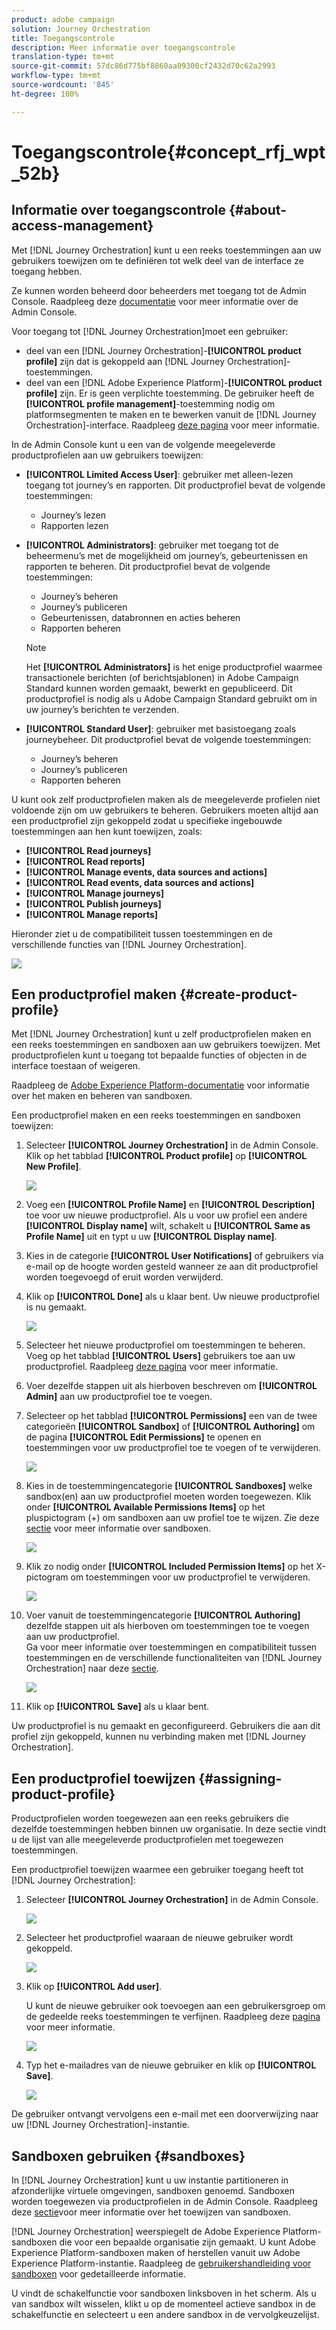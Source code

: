```yaml
---
product: adobe campaign
solution: Journey Orchestration
title: Toegangscontrole
description: Meer informatie over toegangscontrole
translation-type: tm+mt
source-git-commit: 57dc86d775bf8860aa09300cf2432d70c62a2993
workflow-type: tm+mt
source-wordcount: '845'
ht-degree: 100%

---
```



# Toegangscontrole{#concept_rfj_wpt_52b}

## Informatie over toegangscontrole {#about-access-management}

Met [!DNL Journey Orchestration] kunt u een reeks toestemmingen aan uw gebruikers toewijzen om te definiëren tot welk deel van de interface ze toegang hebben.

Ze kunnen worden beheerd door beheerders met toegang tot de Admin Console. Raadpleeg deze [documentatie](https://helpx.adobe.com/nl/enterprise/managing/user-guide.html) voor meer informatie over de Admin Console.

Voor toegang tot [!DNL Journey Orchestration]moet een gebruiker:

* deel van een [!DNL Journey Orchestration]-**[!UICONTROL product profile]** zijn dat is gekoppeld aan [!DNL Journey Orchestration]-toestemmingen.
* deel van een [!DNL Adobe Experience Platform]-**[!UICONTROL product profile]** zijn. Er is geen verplichte toestemming. De gebruiker heeft de **[!UICONTROL profile management]**-toestemming nodig om platformsegmenten te maken en te bewerken vanuit de [!DNL Journey Orchestration]-interface. Raadpleeg [deze pagina](https://docs.adobe.com/content/help/nl-NL/experience-platform/access-control/home.html#adobe-admin-console) voor meer informatie.

In de Admin Console kunt u een van de volgende meegeleverde productprofielen aan uw gebruikers toewijzen:

* **[!UICONTROL Limited Access User]**: gebruiker met alleen-lezen toegang tot journey’s en rapporten. Dit productprofiel bevat de volgende toestemmingen:
   * Journey’s lezen
   * Rapporten lezen

* **[!UICONTROL Administrators]**: gebruiker met toegang tot de beheermenu’s met de mogelijkheid om journey’s, gebeurtenissen en rapporten te beheren. Dit productprofiel bevat de volgende toestemmingen:
   * Journey’s beheren
   * Journey’s publiceren
   * Gebeurtenissen, databronnen en acties beheren
   * Rapporten beheren

   >[!NOTE]
   >
   >Het **[!UICONTROL Administrators]** is het enige productprofiel waarmee transactionele berichten (of berichtsjablonen) in Adobe Campaign Standard kunnen worden gemaakt, bewerkt en gepubliceerd. Dit productprofiel is nodig als u Adobe Campaign Standard gebruikt om in uw journey’s berichten te verzenden.

* **[!UICONTROL Standard User]**: gebruiker met basistoegang zoals journeybeheer. Dit productprofiel bevat de volgende toestemmingen:
   * Journey’s beheren
   * Journey’s publiceren
   * Rapporten beheren

U kunt ook zelf productprofielen maken als de meegeleverde profielen niet voldoende zijn om uw gebruikers te beheren.
Gebruikers moeten altijd aan een productprofiel zijn gekoppeld zodat u specifieke ingebouwde toestemmingen aan hen kunt toewijzen, zoals:

* **[!UICONTROL Read journeys]**
* **[!UICONTROL Read reports]**
* **[!UICONTROL Manage events, data sources and actions]**
* **[!UICONTROL Read events, data sources and actions]**
* **[!UICONTROL Manage journeys]**
* **[!UICONTROL Publish journeys]**
* **[!UICONTROL Manage reports]**

Hieronder ziet u de compatibiliteit tussen toestemmingen en de verschillende functies van [!DNL Journey Orchestration].

![](../assets/do-not-localize/journey_permission.png)

## Een productprofiel maken {#create-product-profile}

Met [!DNL Journey Orchestration] kunt u zelf productprofielen maken en een reeks toestemmingen en sandboxen aan uw gebruikers toewijzen. Met productprofielen kunt u toegang tot bepaalde functies of objecten in de interface toestaan of weigeren.

Raadpleeg de [Adobe Experience Platform-documentatie](https://docs.adobe.com/content/help/nl-NL/experience-platform/sandbox/ui/user-guide.html) voor informatie over het maken en beheren van sandboxen.

Een productprofiel maken en een reeks toestemmingen en sandboxen toewijzen:

1. Selecteer **[!UICONTROL Journey Orchestration]** in de Admin Console. Klik op het tabblad **[!UICONTROL Product profile]** op **[!UICONTROL New Profile]**.

   ![](../assets/do-not-localize/user_management_5.png)

1. Voeg een **[!UICONTROL Profile Name]** en **[!UICONTROL Description]** toe voor uw nieuwe productprofiel. Als u voor uw profiel een andere **[!UICONTROL Display name]** wilt, schakelt u **[!UICONTROL Same as Profile Name]** uit en typt u uw **[!UICONTROL Display name]**.

1. Kies in de categorie **[!UICONTROL User Notifications]** of gebruikers via e-mail op de hoogte worden gesteld wanneer ze aan dit productprofiel worden toegevoegd of eruit worden verwijderd.

1. Klik op **[!UICONTROL Done]** als u klaar bent. Uw nieuwe productprofiel is nu gemaakt.

   ![](../assets/do-not-localize/user_management_1.png)

1. Selecteer het nieuwe productprofiel om toestemmingen te beheren. Voeg op het tabblad **[!UICONTROL Users]** gebruikers toe aan uw productprofiel. Raadpleeg [deze pagina](../about/access-management.md#assigning-product-profile) voor meer informatie.

1. Voer dezelfde stappen uit als hierboven beschreven om **[!UICONTROL Admin]** aan uw productprofiel toe te voegen.

1. Selecteer op het tabblad **[!UICONTROL Permissions]** een van de twee categorieën **[!UICONTROL Sandbox]** of **[!UICONTROL Authoring]** om de pagina **[!UICONTROL Edit Permissions]** te openen en toestemmingen voor uw productprofiel toe te voegen of te verwijderen.

   ![](../assets/do-not-localize/user_management_7.png)

1. Kies in de toestemmingencategorie **[!UICONTROL Sandboxes]** welke sandbox(en) aan uw productprofiel moeten worden toegewezen. Klik onder **[!UICONTROL Available Permissions Items]** op het pluspictogram (+) om sandboxen aan uw profiel toe te wijzen. Zie deze [sectie](../about/access-management.md#sandboxes) voor meer informatie over sandboxen.

   ![](../assets/do-not-localize/user_management_8.png)

1. Klik zo nodig onder **[!UICONTROL Included Permission Items]** op het X-pictogram om toestemmingen voor uw productprofiel te verwijderen.

   ![](../assets/do-not-localize/user_management_9.png)

1. Voer vanuit de toestemmingencategorie **[!UICONTROL Authoring]** dezelfde stappen uit als hierboven om toestemmingen toe te voegen aan uw productprofiel.
   <br>Ga voor meer informatie over toestemmingen en compatibiliteit tussen toestemmingen en de verschillende functionaliteiten van [!DNL Journey Orchestration] naar deze [sectie](../about/access-management.md#about-access-management).

   ![](../assets/do-not-localize/user_management_10.png)

1. Klik op **[!UICONTROL Save]** als u klaar bent.

Uw productprofiel is nu gemaakt en geconfigureerd. Gebruikers die aan dit profiel zijn gekoppeld, kunnen nu verbinding maken met [!DNL Journey Orchestration].

## Een productprofiel toewijzen {#assigning-product-profile}

Productprofielen worden toegewezen aan een reeks gebruikers die dezelfde toestemmingen hebben binnen uw organisatie.
In deze sectie vindt u de lijst van alle meegeleverde productprofielen met toegewezen toestemmingen.

Een productprofiel toewijzen waarmee een gebruiker toegang heeft tot [!DNL Journey Orchestration]:

1. Selecteer **[!UICONTROL Journey Orchestration]** in de Admin Console.

   ![](../assets/do-not-localize/user_management.png)

1. Selecteer het productprofiel waaraan de nieuwe gebruiker wordt gekoppeld.

   ![](../assets/do-not-localize/user_management_2.png)

1. Klik op **[!UICONTROL Add user]**.

   U kunt de nieuwe gebruiker ook toevoegen aan een gebruikersgroep om de gedeelde reeks toestemmingen te verfijnen. Raadpleeg deze [pagina](https://helpx.adobe.com/nl/enterprise/using/user-groups.html) voor meer informatie.

   ![](../assets/do-not-localize/user_management_3.png)

1. Typ het e-mailadres van de nieuwe gebruiker en klik op **[!UICONTROL Save]**.

   ![](../assets/do-not-localize/user_management_4.png)

De gebruiker ontvangt vervolgens een e-mail met een doorverwijzing naar uw [!DNL Journey Orchestration]-instantie.

## Sandboxen gebruiken {#sandboxes}

In [!DNL Journey Orchestration] kunt u uw instantie partitioneren in afzonderlijke virtuele omgevingen, sandboxen genoemd.
Sandboxen worden toegewezen via productprofielen in de Admin Console. Raadpleeg deze [sectie](../about/access-management.md#create-product-profile)voor meer informatie over het toewijzen van sandboxen.

[!DNL Journey Orchestration] weerspiegelt de Adobe Experience Platform-sandboxen die voor een bepaalde organisatie zijn gemaakt.
U kunt Adobe Experience Platform-sandboxen maken of herstellen vanuit uw Adobe Experience Platform-instantie. Raadpleeg de [gebruikershandleiding voor sandboxen](https://docs.adobe.com/content/help/nl-NL/experience-platform/sandbox/ui/user-guide.html) voor gedetailleerde informatie.

U vindt de schakelfunctie voor sandboxen linksboven in het scherm. Als u van sandbox wilt wisselen, klikt u op de momenteel actieve sandbox in de schakelfunctie en selecteert u een andere sandbox in de vervolgkeuzelijst.
